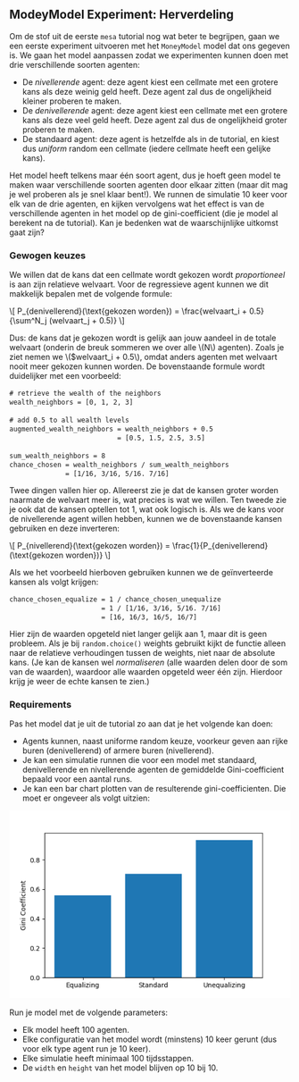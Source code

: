 ## ModeyModel Experiment: Herverdeling

Om de stof uit de eerste `mesa` tutorial nog wat beter te begrijpen, gaan we een eerste experiment uitvoeren met het `MoneyModel` model dat ons gegeven is. We gaan het model aanpassen zodat we experimenten kunnen doen met drie verschillende soorten agenten:

- De *nivellerende* agent: deze agent kiest een cellmate met een grotere kans als deze weinig geld heeft. Deze agent zal dus de ongelijkheid kleiner proberen te maken.
- De *denivellerende* agent: deze agent kiest een cellmate met een grotere kans als deze veel geld heeft. Deze agent zal dus de ongelijkheid groter proberen te maken.
- De standaard agent: deze agent is hetzelfde als in de tutorial, en kiest dus *uniform* random een cellmate (iedere cellmate heeft een gelijke kans).

Het model heeft telkens maar één soort agent, dus je hoeft geen model te maken waar verschillende soorten agenten door elkaar zitten (maar dit mag je wel proberen als je snel klaar bent!). We runnen de simulatie 10 keer voor elk van de drie agenten, en kijken vervolgens wat het effect is van de verschillende agenten in het model op de gini-coefficient (die je model al berekent na de tutorial). Kan je bedenken wat de waarschijnlijke uitkomst gaat zijn?


### Gewogen keuzes

We willen dat de kans dat een cellmate wordt gekozen wordt *proportioneel* is aan zijn relatieve welvaart. Voor de regressieve agent kunnen we dit makkelijk bepalen met de volgende formule:

\\[
    P_{denivellerend}(\text{gekozen worden}) = \frac{welvaart_i + 0.5}{\sum^N_j (welvaart_j + 0.5)}
\\]

Dus: de kans dat je gekozen wordt is gelijk aan jouw aandeel in de totale welvaart (onderin de breuk sommeren we over alle \\(N\\) agenten). Zoals je ziet nemen we \\($welvaart_i + 0.5\\), omdat anders agenten met  welvaart nooit meer gekozen kunnen worden. De bovenstaande formule wordt duidelijker met een voorbeeld:

    # retrieve the wealth of the neighbors
    wealth_neighbors = [0, 1, 2, 3]

    # add 0.5 to all wealth levels
    augmented_wealth_neighbors = wealth_neighbors + 0.5
                               = [0.5, 1.5, 2.5, 3.5]

    sum_wealth_neighbors = 8
    chance_chosen = wealth_neighbors / sum_wealth_neighbors
                  = [1/16, 3/16, 5/16. 7/16]

Twee dingen vallen hier op. Allereerst zie je dat de kansen groter worden naarmate de welvaart meer is, wat precies is wat we willen. Ten tweede zie je ook dat de kansen optellen tot 1, wat ook logisch is. Als we de kans voor de nivellerende agent willen hebben, kunnen we de bovenstaande kansen gebruiken en deze inverteren:

\\[
    P_{nivellerend}(\text{gekozen worden}) = \frac{1}{P_{denivellerend}(\text{gekozen worden})}
\\]

Als we het voorbeeld hierboven gebruiken kunnen we de geïnverteerde kansen als volgt krijgen:

    chance_chosen_equalize = 1 / chance_chosen_unequalize
                           = 1 / [1/16, 3/16, 5/16. 7/16]
                           = [16, 16/3, 16/5, 16/7]

Hier zijn de waarden opgeteld niet langer gelijk aan $1$, maar dit is geen probleem. Als je bij `random.choice()` weights gebruikt kijkt de functie alleen naar de relatieve verhoudingen tussen de weights, niet naar de absolute kans. (Je kan de kansen wel *normaliseren* (alle waarden delen door de som van de waarden), waardoor alle waarden opgeteld weer één zijn. Hierdoor krijg je weer de echte kansen te zien.)


### Requirements

Pas het model dat je uit de tutorial zo aan dat je het volgende kan doen:

- Agents kunnen, naast uniforme random keuze, voorkeur geven aan rijke buren (denivellerend) of armere buren (nivellerend).
- Je kan een simulatie runnen die voor een model met standaard, denivellerende en nivellerende agenten de gemiddelde Gini-coefficient bepaald voor een aantal runs.
- Je kan een bar chart plotten van de resulterende gini-coefficienten. Die moet er ongeveer als volgt uitzien:

![barchart_redist](gini_bars_redist.png)
<!-- <p align="center">
<img src="gini_bars_redist.png" alt="drawing" width="400"/>
</p> -->


Run je model met de volgende parameters:

- Elk model heeft 100 agenten.
- Elke configuratie van het model wordt (minstens) 10 keer gerunt (dus voor elk type agent run je 10 keer).
- Elke simulatie heeft minimaal 100 tijdsstappen.
- De `width` en `height` van het model blijven op 10 bij 10.